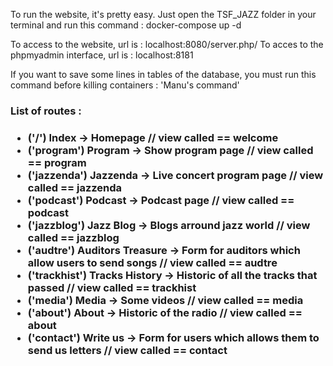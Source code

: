 To run the website, it's pretty easy. Just open the TSF_JAZZ folder in your terminal and run this command :
docker-compose up -d

To access to the website, url is : localhost:8080/server.php/
To acces to the phpmyadmin interface, url is : localhost:8181

If you want to save some lines in tables of the database, you must run this command before killing containers :
'Manu's command'

<h3>List of routes :<h3>

- ('/') Index -> Homepage // view called == welcome
- ('program') Program -> Show program page // view called == program
- ('jazzenda') Jazzenda -> Live concert program page // view called == jazzenda
- ('podcast') Podcast -> Podcast page // view called == podcast
- ('jazzblog') Jazz Blog -> Blogs arround jazz world // view called == jazzblog
- ('audtre') Auditors Treasure -> Form for auditors which allow users to send songs // view called == audtre
- ('trackhist') Tracks History -> Historic of all the tracks that passed // view called == trackhist
- ('media') Media -> Some videos // view called == media
- ('about') About -> Historic of the radio // view called == about
- ('contact') Write us -> Form for users which allows them to send us letters // view called == contact
